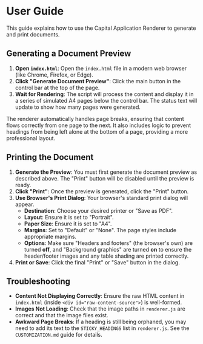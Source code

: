 # User Guide

This guide explains how to use the Capital Application Renderer to generate and print documents.

## Generating a Document Preview

1.  **Open `index.html`**: Open the `index.html` file in a modern web browser (like Chrome, Firefox, or Edge).
2.  **Click "Generate Document Preview"**: Click the main button in the control bar at the top of the page.
3.  **Wait for Rendering**: The script will process the content and display it in a series of simulated A4 pages below the control bar. The status text will update to show how many pages were generated.

The renderer automatically handles page breaks, ensuring that content flows correctly from one page to the next. It also includes logic to prevent headings from being left alone at the bottom of a page, providing a more professional layout.

## Printing the Document

1.  **Generate the Preview**: You must first generate the document preview as described above. The "Print" button will be disabled until the preview is ready.
2.  **Click "Print"**: Once the preview is generated, click the "Print" button.
3.  **Use Browser's Print Dialog**: Your browser's standard print dialog will appear.
    -   **Destination**: Choose your desired printer or "Save as PDF".
    -   **Layout**: Ensure it is set to "Portrait".
    -   **Paper Size**: Ensure it is set to "A4".
    -   **Margins**: Set to "Default" or "None". The page styles include appropriate margins.
    -   **Options**: Make sure "Headers and footers" (the browser's own) are turned **off**, and "Background graphics" are turned **on** to ensure the header/footer images and any table shading are printed correctly.
4.  **Print or Save**: Click the final "Print" or "Save" button in the dialog.

## Troubleshooting

-   **Content Not Displaying Correctly**: Ensure the raw HTML content in `index.html` (inside `<div id="raw-content-source">`) is well-formed.
-   **Images Not Loading**: Check that the image paths in `renderer.js` are correct and that the image files exist.
-   **Awkward Page Breaks**: If a heading is still being orphaned, you may need to add its text to the `STICKY_HEADINGS` list in `renderer.js`. See the `CUSTOMIZATION.md` guide for details.